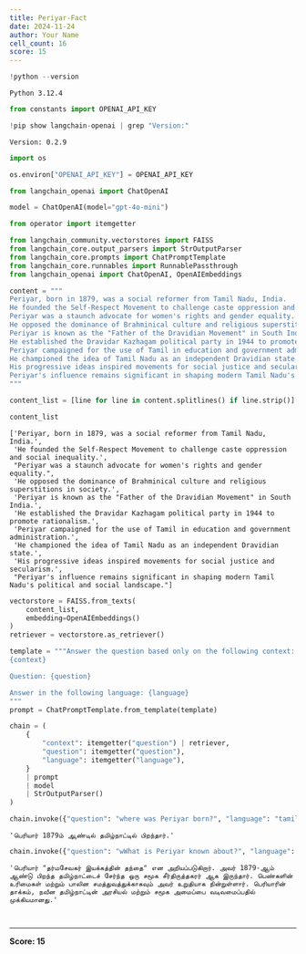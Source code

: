 ```yaml
---
title: Periyar-Fact
date: 2024-11-24
author: Your Name
cell_count: 16
score: 15
---
```


```python
!python --version
```

    Python 3.12.4



```python
from constants import OPENAI_API_KEY
```


```python
!pip show langchain-openai | grep "Version:"
```

    Version: 0.2.9



```python
import os
```


```python
os.environ["OPENAI_API_KEY"] = OPENAI_API_KEY
```


```python
from langchain_openai import ChatOpenAI

model = ChatOpenAI(model="gpt-4o-mini")
```


```python
from operator import itemgetter

from langchain_community.vectorstores import FAISS
from langchain_core.output_parsers import StrOutputParser
from langchain_core.prompts import ChatPromptTemplate
from langchain_core.runnables import RunnablePassthrough
from langchain_openai import ChatOpenAI, OpenAIEmbeddings
```


```python
content = """
Periyar, born in 1879, was a social reformer from Tamil Nadu, India.
He founded the Self-Respect Movement to challenge caste oppression and social inequality.
Periyar was a staunch advocate for women's rights and gender equality.
He opposed the dominance of Brahminical culture and religious superstitions in society.
Periyar is known as the "Father of the Dravidian Movement" in South India.
He established the Dravidar Kazhagam political party in 1944 to promote rationalism.
Periyar campaigned for the use of Tamil in education and government administration.
He championed the idea of Tamil Nadu as an independent Dravidian state.
His progressive ideas inspired movements for social justice and secularism.
Periyar's influence remains significant in shaping modern Tamil Nadu's political and social landscape.
"""
```


```python
content_list = [line for line in content.splitlines() if line.strip()]
```


```python
content_list
```




    ['Periyar, born in 1879, was a social reformer from Tamil Nadu, India.',
     'He founded the Self-Respect Movement to challenge caste oppression and social inequality.',
     "Periyar was a staunch advocate for women's rights and gender equality.",
     'He opposed the dominance of Brahminical culture and religious superstitions in society.',
     'Periyar is known as the "Father of the Dravidian Movement" in South India.',
     'He established the Dravidar Kazhagam political party in 1944 to promote rationalism.',
     'Periyar campaigned for the use of Tamil in education and government administration.',
     'He championed the idea of Tamil Nadu as an independent Dravidian state.',
     'His progressive ideas inspired movements for social justice and secularism.',
     "Periyar's influence remains significant in shaping modern Tamil Nadu's political and social landscape."]




```python
vectorstore = FAISS.from_texts(
    content_list, 
    embedding=OpenAIEmbeddings()
)
retriever = vectorstore.as_retriever()
```


```python
template = """Answer the question based only on the following context:
{context}

Question: {question}

Answer in the following language: {language}
"""
prompt = ChatPromptTemplate.from_template(template)

chain = (
    {
        "context": itemgetter("question") | retriever,
        "question": itemgetter("question"),
        "language": itemgetter("language"),
    }
    | prompt
    | model
    | StrOutputParser()
)
```


```python
chain.invoke({"question": "where was Periyar born?", "language": "tamil"})
```




    'பெரியார் 1879ம் ஆண்டில் தமிழ்நாட்டில் பிறந்தார்.'




```python
chain.invoke({"question": "wWhat is Periyar known about?", "language": "tamil"})
```




    'பெரியார் "தர்மசேவகர் இயக்கத்தின் தந்தை" என அறியப்படுகிறார். அவர் 1879-ஆம் ஆண்டு பிறந்த தமிழ்நாட்டைச் சேர்ந்த ஒரு சமூக சீர்திருத்தகரர் ஆக இருந்தார். பெண்களின் உரிமைகள் மற்றும் பாலின சமத்துவத்துக்காகவும் அவர் உறுதியாக நின்றுள்ளார். பெரியாரின் தாக்கம், நவீன தமிழ்நாட்டின் அரசியல் மற்றும் சமூக அமைப்பை வடிவமைப்பதில் முக்கியமானது.'




```python

```


```python

```


---
**Score: 15**
